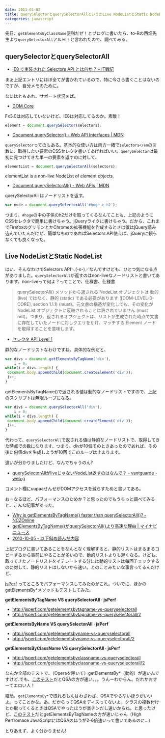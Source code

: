 ```yaml
---
date: 2011-01-02
title: querySelectorとquerySelectorAllというかLive NodeListとStatic NodeList
categories: javascript
---
```


先日、`getElementsByClassName`便利だぜ！とブログに書いたら、to-Rの西畑先生より`querySelectorAll`アルヨ！と言われたので、調べてみる。

## querySelectorとquerySelectorAll

+ [IE8 で実装された Selectors API とは何か？ - IT戦記](http://d.hatena.ne.jp/amachang/20080306/1204787459)

まぁ上記エントリにほぼ全てが書かれているので、特に今さら書くことはないのですが、自分メモのために。

なにはともあれ、サポート状況をば。

+ [DOM Core](http://quirksmode.org/dom/core/)

Fx3.0は対応していないけど、IE8は対応してるのか。素敵！

```javascript
element = document.querySelector(selectors);
```

+ [Document.querySelector() - Web API Interfaces | MDN](https://developer.mozilla.org/en-US/docs/Web/API/Document/querySelector)

`querySelector`ってのもある。基本的な使い方は両方一緒で`selectors</em`の引数に、取得したい要素のCSSセレクタ書いてあげればいい。`querySelector`は最初に見つけてきた単一の要素を返すのに対して、

> 
```javascript
elementList = document.querySelectorAll(selectors);
```
elementList is a non-live NodeList of element objects.

+ [Document.querySelectorAll() - Web APIs | MDN](https://developer.mozilla.org/en-US/docs/Web/API/Document/querySelectorAll)

querySelectorAll はノードリストを返す。

```javascript
var node = document.querySelectorAll('#hoge > h2');
```

つまり、`#hoge`の中の子供のh2だけを取ってくるなんてことも、上記のようにCSSセレクタで簡単に書けちゃう。jQueryライクに書けちゃう。だから、これまでFirefoxのグリモンとかChromeの拡張機能を作成するときは僕はjQuery読み込んでいたんだけど、簡単なものであればSelectors API使えば、jQueryに頼らなくても良くなった。

## Live NodeListとStatic NodeList

はい、そんなわけでSelectors API＼(-o-)／なんですけども、ひとつ気になる点がありました。`querySelectorAll`が返すのはnon-liveなノードリストと書いてあります。non-liveって何よ？ってことで、仕様書、仕様書

> querySelectorAll() メソッドから返される NodeList オブジェクトは 動的 (live) ではなく、静的 (static) である必要があります ([DOM-LEVEL-3-CORE], section 1.1.1) (must)。元文書の構造が変化しても、その変化が NodeList オブジェクトに反映されることは許されていません (must not)。つまり、返されるオブジェクトは、リストが生成された時点で文書に存在していたノードに対しクエリをかけ、マッチする Element ノードを取得することを意味します。

+ [セレクタ API Level 1](http://standards.mitsue.co.jp/resources/w3c/TR/selectors-api/)

静的なノードリストなわけですね。具体的な例だと、

```javascript
var divs = document.getElementsByTagName('div'),
    i = 0;
while(i > divs.length) {
 document.body.appendChild(document.createElement('div'));
 i++;
}
```

getElementsByTagName()で返される値は動的なノードリストですので、上記のスクリプトは無限ループになる。

```javascript
var divs = document.querySelectorAll('div'),
    i = 0;
while(i < divs.length) {
 document.body.appendChild(document.createElement('div'));
 i++;
}
```

代わって、`querySelectorAll`で返される値は静的なノードリストで、取得してきた時点での数になります。つまり、divが10個そのときあったのであれば、その後に何個divを生成しようが10回でこのループは止まります。

違いが分かりましたけど、なんでちゃうのん?

+ [querySelectorAllがliveじゃないNodeList返すのはなんで？ - vantguarde - web:g](http://web.g.hatena.ne.jp/vantguarde/20081114/1226673398)

コメント欄にuupaaせんせがDOMアクセスを減らすためと書いてある。

おーなるほど、パフォーマンスのためか？と思ったのでもうちっと調べてみると、こんな記事があった。

+ [Why is getElementsByTagName() faster than querySelectorAll()? - NCZOnline](https://www.nczonline.net/blog/2010/09/28/why-is-getelementsbytagname-faster-that-queryselectorall/)
+ [getElementsByTagName()がquerySelectorAll()より高速な理由 | マイナビニュース](http://news.mynavi.jp/articles/2010/10/01/javascript-nodelist-difference/)
+ [2010-10-05 - 以下斜め読んだ内容](http://vwxyz.hateblo.jp/entries/2010/10/05)

上記ブログに書いてあることをなんとなく理解すると、静的リストはまるまるコピーするから事前にやることが多いので、動的リストよりも遅くなる。けども、取ってきたノードリストをイテレートする分には動的リストは毎回チェックするのに対して、静的リストはしないから速い。とのことみたいな事言ってるんだけど、

<a href="http://jsperf.com/">jsPerf</a> ってところでパフォーマンスしてみたのがこれ。ついでに、ほかのgetElementsBy*メソッドもテストしてみた。

<strong>getElementsByTagName VS querySelectorAll · jsPerf</strong>
<ul>
	<li><a href="http://jsperf.com/getelementsbytagname-vs-queryselectorall">http://jsperf.com/getelementsbytagname-vs-queryselectorall</a></li>
	<li><a href="http://jsperf.com/getelementsbytagname-vs-queryselectorall/2">http://jsperf.com/getelementsbytagname-vs-queryselectorall/2</a></li>
</ul>
<strong>getElementsByName VS querySelectorAll · jsPerf</strong>
<ul>
	<li><a href="http://jsperf.com/getelementsbyname-vs-queryselectorall">http://jsperf.com/getelementsbyname-vs-queryselectorall</a></li>
	<li><a href="http://jsperf.com/getelementsbyname-vs-queryselectorall/2">http://jsperf.com/getelementsbyname-vs-queryselectorall/2</a></li>
</ul>
<strong>getElementsByClassName VS querySelectorAll · jsPerf</strong>


<ul>
	<li><a href="http://jsperf.com/getelementsbyclassname-vs-queryselectorall">http://jsperf.com/getelementsbyclassname-vs-queryselectorall</a></li>
	<li><a href="http://jsperf.com/getelementsbyclassname-vs-queryselectorall/2">http://jsperf.com/getelementsbyclassname-vs-queryselectorall/2</a></li>
</ul>

なんか全部のテストで、（Operaを除いて）getElementsBy*（動的）が速いんですけど.でも、<a href="http://jsperf.com/getelementsbytagname-a-0-vs-queryselector-a/4">このテスト</a>だとQSAの方が速い。。。うんーわからん。だれかおせーてエロい人！

結局、`getElementsBy*`で取れるもんはわざわざ、QSAでやらないほうがいいよ。ってことかな。あ、だからってQSAをディスってないよ。クラスの複数付けとか取ってくるときはQSAでやったほうが楽チンだし速いからね。と思ったけど、<a href="http://jsperf.com/the-benefit-of-using-the-selectors-api">このテスト</a>だとgetElementsByTagNameの方が速いじゃん（High Perfromace JavaScriptにはQSAのほうが2-6倍速いって書いてあるのに...）

とりあえず、よく分かりません!